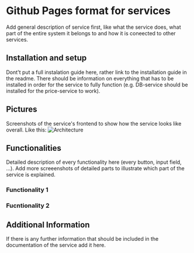 # Github Pages format for services

Add general description of service first, like what the service does, what part of the entire system it belongs to and how it is coneected to other services.

## Installation and setup

Dont't put a full instalation guide here, rather link to the installation guide in the readme. 
There should be information on everything that has to be installed in order for the service to fully function (e.g. DB-service should be installed for the price-service to work).

## Pictures

Screenshots of the service's frontend to show how the service looks like overall. 
Like this: 
![Architecture](https://github.com/ccims/overview-and-documentation/blob/master/Architektur%20Gesamtsystem%20Aktuell.jpg?raw=true)

## Functionalities

Detailed description of every functionality here (every button, input field, ...). Add more screeenshots of detailed parts to illustrate which part of the service is explained.

### Functionality 1

### Fucntionality 2

## Additional Information

If there is any further information that should be included in the documentation of the service add it here. 